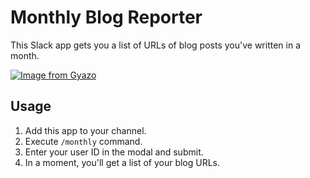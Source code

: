 # Monthly Blog Reporter

This Slack app gets you a list of URLs of blog posts you've written in a month.

[![Image from Gyazo](https://i.gyazo.com/b13295c7529026d7bcfdf52e9ee12a25.gif)](https://gyazo.com/b13295c7529026d7bcfdf52e9ee12a25)

## Usage
1. Add this app to your channel.
2. Execute `/monthly` command.
3. Enter your user ID in the modal and submit.
4. In a moment, you'll get a list of your blog URLs.
